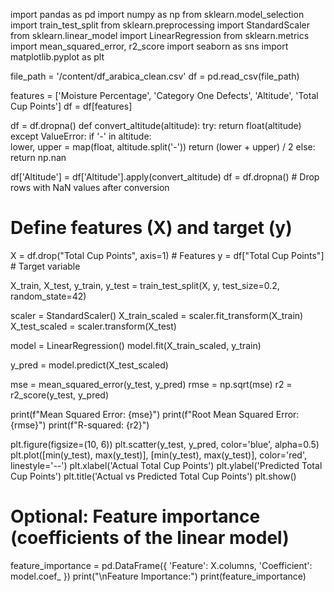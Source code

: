 
import pandas as pd
import numpy as np
from sklearn.model_selection import train_test_split
from sklearn.preprocessing import StandardScaler
from sklearn.linear_model import LinearRegression
from sklearn.metrics import mean_squared_error, r2_score
import seaborn as sns
import matplotlib.pyplot as plt


file_path = '/content/df_arabica_clean.csv'
df = pd.read_csv(file_path)


features = ['Moisture Percentage', 'Category One Defects', 'Altitude', 'Total Cup Points']
df = df[features]


df = df.dropna()
def convert_altitude(altitude):
    try:
        return float(altitude)  
    except ValueError:
        if '-' in altitude:  
            lower, upper = map(float, altitude.split('-'))
            return (lower + upper) / 2
        else:
            return np.nan  

df['Altitude'] = df['Altitude'].apply(convert_altitude)
df = df.dropna()  # Drop rows with NaN values after conversion

# Define features (X) and target (y)
X = df.drop("Total Cup Points", axis=1)  # Features
y = df["Total Cup Points"]               # Target variable


X_train, X_test, y_train, y_test = train_test_split(X, y, test_size=0.2, random_state=42)


scaler = StandardScaler()
X_train_scaled = scaler.fit_transform(X_train)
X_test_scaled = scaler.transform(X_test)


model = LinearRegression()
model.fit(X_train_scaled, y_train)


y_pred = model.predict(X_test_scaled)


mse = mean_squared_error(y_test, y_pred)
rmse = np.sqrt(mse)
r2 = r2_score(y_test, y_pred)

print(f"Mean Squared Error: {mse}")
print(f"Root Mean Squared Error: {rmse}")
print(f"R-squared: {r2}")


plt.figure(figsize=(10, 6))
plt.scatter(y_test, y_pred, color='blue', alpha=0.5)
plt.plot([min(y_test), max(y_test)], [min(y_test), max(y_test)], color='red', linestyle='--')
plt.xlabel('Actual Total Cup Points')
plt.ylabel('Predicted Total Cup Points')
plt.title('Actual vs Predicted Total Cup Points')
plt.show()

# Optional: Feature importance (coefficients of the linear model)
feature_importance = pd.DataFrame({
    'Feature': X.columns,
    'Coefficient': model.coef_
})
print("\nFeature Importance:")
print(feature_importance)
